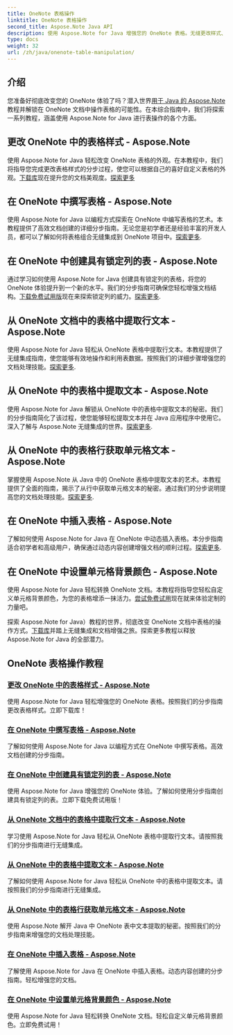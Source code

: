 ```yaml
---
title: OneNote 表格操作
linktitle: OneNote 表格操作
second_title: Aspose.Note Java API
description: 使用 Aspose.Note for Java 增强您的 OneNote 表格。无缝更改样式、撰写表格、提取文本。下载该库以顺利创建文档。
type: docs
weight: 32
url: /zh/java/onenote-table-manipulation/
---
```



## 介绍

您准备好彻底改变您的 OneNote 体验了吗？潜入世界[用于 Java 的 Aspose.Note](https://www.aspose.com/products/note/java)教程并解锁在 OneNote 文档中操作表格的可能性。在本综合指南中，我们将探索一系列教程，涵盖使用 Aspose.Note for Java 进行表操作的各个方面。

## 更改 OneNote 中的表格样式 - Aspose.Note
使用 Aspose.Note for Java 轻松改变 OneNote 表格的外观。在本教程中，我们将指导您完成更改表格样式的分步过程，使您可以根据自己的喜好自定义表格的外观。[下载库](https://releases.aspose.com/downloads/note/java)现在提升您的文档美观度。[探索更多](./change-table-style/)

## 在 OneNote 中撰写表格 - Aspose.Note
使用 Aspose.Note for Java 以编程方式探索在 OneNote 中编写表格的艺术。本教程提供了高效文档创建的详细分步指南。无论您是初学者还是经验丰富的开发人员，都可以了解如何将表格组合无缝集成到 OneNote 项目中。[探索更多](./compose-table/).

## 在 OneNote 中创建具有锁定列的表 - Aspose.Note
通过学习如何使用 Aspose.Note for Java 创建具有锁定列的表格，将您的 OneNote 体验提升到一个新的水平。我们的分步指南可确保您轻松增强文档结构。[下载免费试用版](https://www.aspose.com/downloads/note/java)现在来探索锁定列的威力。[探索更多](./create-table-with-locked-columns/).

## 从 OneNote 文档中的表格中提取行文本 - Aspose.Note
使用 Aspose.Note for Java 轻松从 OneNote 表格中提取行文本。本教程提供了无缝集成指南，使您能够有效地操作和利用表数据。按照我们的详细步骤增强您的文档处理技能。[探索更多](./extract-row-text-from-table/).

## 从 OneNote 中的表格中提取文本 - Aspose.Note
使用 Aspose.Note for Java 解锁从 OneNote 中的表格中提取文本的秘密。我们的分步指南简化了该过程，使您能够轻松提取文本并在 Java 应用程序中使用它。深入了解与 Aspose.Note 无缝集成的世界。[探索更多](./extract-text-from-table/).

## 从 OneNote 中的表格行获取单元格文本 - Aspose.Note
掌握使用 Aspose.Note 从 Java 中的 OneNote 表格中提取文本的艺术。本教程提供了全面的指南，揭示了从行中获取单元格文本的秘密。通过我们的分步说明提高您的文档处理技能。[探索更多](./get-cell-text-from-row/).

## 在 OneNote 中插入表格 - Aspose.Note
了解如何使用 Aspose.Note for Java 在 OneNote 中动态插入表格。本分步指南适合初学者和高级用户，确保通过动态内容创建增强文档的顺利过程。[探索更多](./insert-table/).

## 在 OneNote 中设置单元格背景颜色 - Aspose.Note
使用 Aspose.Note for Java 轻松转换 OneNote 文档。本教程将指导您轻松自定义单元格背景颜色，为您的表格增添一抹活力。[尝试免费试用](https://www.aspose.com/downloads/note/java)现在就来体验定制的力量吧。

探索 Aspose.Note for Java）教程的世界，彻底改变 OneNote 文档中表格的操作方式。[下载库](https://releases.aspose.com/downloads/note/java)并踏上无缝集成和文档增强之旅。探索更多教程以释放 Aspose.Note for Java 的全部潜力。
## OneNote 表格操作教程
### [更改 OneNote 中的表格样式 - Aspose.Note](./change-table-style/)
使用 Aspose.Note for Java 轻松增强您的 OneNote 表格。按照我们的分步指南更改表格样式。立即下载库！
### [在 OneNote 中撰写表格 - Aspose.Note](./compose-table/)
了解如何使用 Aspose.Note for Java 以编程方式在 OneNote 中撰写表格。高效文档创建的分步指南。
### [在 OneNote 中创建具有锁定列的表 - Aspose.Note](./create-table-with-locked-columns/)
使用 Aspose.Note for Java 增强您的 OneNote 体验。了解如何使用分步指南创建具有锁定列的表。立即下载免费试用版！
### [从 OneNote 文档中的表格中提取行文本 - Aspose.Note](./extract-row-text-from-table/)
学习使用 Aspose.Note for Java 轻松从 OneNote 表格中提取行文本。请按照我们的分步指南进行无缝集成。
### [从 OneNote 中的表格中提取文本 - Aspose.Note](./extract-text-from-table/)
了解如何使用 Aspose.Note for Java 轻松从 OneNote 中的表格中提取文本。请按照我们的分步指南进行无缝集成。
### [从 OneNote 中的表格行获取单元格文本 - Aspose.Note](./get-cell-text-from-row/)
使用 Aspose.Note 解开 Java 中 OneNote 表中文本提取的秘密。按照我们的分步指南来增强您的文档处理技能。
### [在 OneNote 中插入表格 - Aspose.Note](./insert-table/)
了解使用 Aspose.Note for Java 在 OneNote 中插入表格。动态内容创建的分步指南。轻松增强您的文档。
### [在 OneNote 中设置单元格背景颜色 - Aspose.Note](./setting-cell-background-color/)
使用 Aspose.Note for Java 轻松转换 OneNote 文档。轻松自定义单元格背景颜色。立即免费试用！